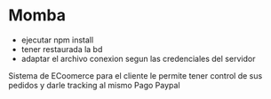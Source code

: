 # Momba
- ejecutar npm install
- tener restaurada la bd
- adaptar el archivo conexion segun las credenciales del servidor

Sistema de ECoomerce para el cliente 
le permite tener control de sus pedidos y darle tracking al mismo
Pago Paypal
